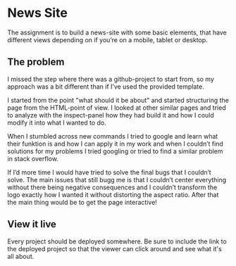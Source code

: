 # News Site

The assignment is to build a news-site with some basic elements, that have different views depending on if you’re on a mobile, tablet or desktop. 

## The problem

I missed the step where there was a github-project to start from, so my approach was a bit different than if I’ve used the provided template.
 
I started from the point "what should it be about" and started structuring the page from the HTML-point of view. I looked at other similar pages and tried to analyze with the inspect-panel how they had build it and how I could modify it into what I wanted to do.

When I stumbled across new commands I tried to google and learn what their funktion is and how I can apply it in my work and when I couldn’t find solutions for my problems I tried googling or tried to find a similar problem in stack overflow.

If I’d more time I would have tried to solve the final bugs that I couldn’t solve. The main issues that still bugg me is that I couldn’t center everything without there being negative consequences and I couldn’t transform the logo exactly how I wanted it without distorting the aspect ratio. After that the main thing would be to get the page interactive!

## View it live
Every project should be deployed somewhere. Be sure to include the link to the deployed project so that the viewer can click around and see what it's all about.
